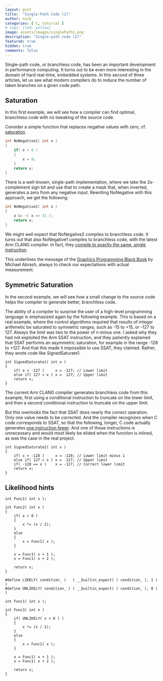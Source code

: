 ```yaml
---
layout: post
title:  "Single-Path Code (2)"
author: nick
categories: [ C, tutorial ]
# tags: [red, yellow]
image: assets/images/singlePath1.png
description: "Single-path code (2)"
featured: true
hidden: true
comments: false
---
```


Single-path code, or branchless code, has been an important development in
performance computing. It turns out to be even more interesting in the
domain of hard real-time, embedded systems. In this second of three articles,
let us see what modern compilers do to reduce the number of taken branches
on a given code path.

## Saturation

In this first example, we will see how a compiler can find optimal,
branchless code with no tweaking of the source code.

Consider a simple function that replaces negative values with zero,
cf. [saturation](https://en.wikipedia.org/wiki/Saturation_arithmetic).

```c
int NoNegative1( int x )
{
    if( x < 0 )
    {
        x = 0;
    }
    return x;
}
```

There is a well-known, single-path implementation, where we take the 2s-complement
sign bit and use that to create a mask that, when inverted, generates a zero from
any negative input. Rewriting NoNegative with this approach, we get the following.

```c
int NoNegative2( int x )
{
    x &= ~( x >> 31 );
    return x;
}
```

We might well expect that NoNegative2 compiles to branchless code. It turns
out that also NoNegative1 compiles to branchless code, with the latest
Arm CLANG compiler. In fact, they [compile to exactly the same, single
instruction](https://godbolt.org/z/cP9devdKx).

This underlines the message of the
[Graphics Programming Black Book](https://github.com/jagregory/abrash-black-book)
by Michael Abrash, always
to check our expectations with actual measurement.

## Symmetric Saturation

In the second example, we will see how a small change to the source code
helps the compiler to generate better, branchless code.

The ability of a compiler to surprise the user of a high-level programming
language is emphasized again by the following example. This is based
on a real example, where the control algorithms required that results of
integer arithmetic be saturated to symmetric ranges, such as -15 to +15,
or -127 to 127. Always the limit was two to the power of n minus one. I asked
why they had not exploited the Arm SSAT instruction, and they patiently
explained that SSAT performs an asymmetric saturation, for example in the
range -128 to +127. And that this made it impossible to use SSAT, they claimed.
Rather, they wrote code like SignedSaturate1.

```
int SignedSaturate1( int x )
{
    if( x < -127 )     x = -127; // Lower limit
    else if( 127 < x ) x =  127; // Upper limit
    return x;
}
```

The current Arm CLANG compiler generates branchless code from this
example, first using a conditional instruction to truncate on the
lower limit, and then a second conditional instruction to truncate on
the upper limit.

But this overlooks the fact that SSAT does nearly the correct
operation. Only one value needs to be corrected. And the compiler
recognizes when C code corresponds to SSAT, so that the following,
longer, C code actually generates
[one instruction fewer](https://godbolt.org/z/3j49bqzE6). And one of
those instructions is unnecessary and would most likely be elided when the
function is inlined, as was the case in the real project.

```
int SignedSaturate2( int x )
{
    if( x < -128 )     x = -128; // Lower limit minus 1
    else if( 127 < x ) x =  127; // Upper limit
    if( -128 == x )    x = -127; // Correct lower limit
    return x;
}
```

## Likelihood hints




```
int Func1( int x );

int Func2( int x )
{
    if( x < 0 )
    {
        x *= (x / 2);
    }
    else
    {
        x = Func1( x );
    }

    x = Func1( x + 1 );
    x = Func1( x + 2 );

    return x;
}
```

```
#define LIKELY( condition_ )   ( __builtin_expect( ( condition_ ), 1 ) )
#define UNLIKELY( condition_ ) ( __builtin_expect( ( condition_ ), 0 ) )

int Func1( int x );

int Func3( int x )
{
    if( UNLIKELY( x < 0 ) )
    {
        x *= (x / 2);
    }
    else
    {
        x = Func1( x );
    }

    x = Func1( x + 1 );
    x = Func1( x + 2 );

    return x;
}
```